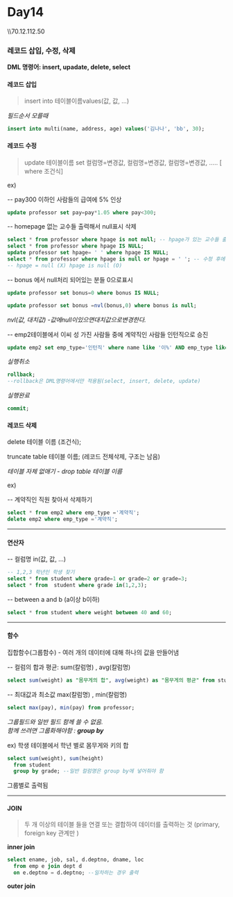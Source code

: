 # Day14
\\\\70.12.112.50
### 레코드 삽입, 수정, 삭제
**DML 명령어: insert, upadate, delete, select**
#### 레코드 삽입
>insert into 테이블이름values(값, 값, ...)<br>

*필드순서 모를때*
~~~sql
insert into multi(name, address, age) values('김나나', 'bb', 30);
~~~

#### 레코드 수정
>update 테이블이름
set 컬럼명=변경값, 컬럼명=변경값, 컬럼명=변경값, .....
[ where 조건식]

ex)

-- pay300 이하인 사람들의 급여에 5% 인상
~~~sql
update professor set pay=pay*1.05 where pay<300;
~~~
-- homepage 없는 교수들 출력해서 null표시 삭제
~~~sql
select * from professor where hpage is not null; -- hpage가 있는 교수들 출력하기
select * from professor where hpage IS NULL;
update professor set hpage= ' ' where hpage IS NULL;
select * from professor where hpage is null or hpage = ' '; -- 수정 후에 홈페이지 없는 사람들 찾기
-- hpage = null (X) hpage is null (O)
~~~
-- bonus 에서 null처리 되어있는 분들 0으로표시
~~~sql
update professor set bonus=0 where bonus IS NULL;
~~~
~~~sql
update professor set bonus =nvl(bonus,0) where bonus is null;
~~~
*nvl(값, 대치값) -값에null이있으면대치값으로변경한다.*

-- emp2테이블에서 이씨 성 가진 사람들 중에 계약직인 사람들 인턴직으로 승진
~~~sql
update emp2 set emp_type='인턴직' where name like '이%' AND emp_type like '계약직';
~~~

*실행취소*
~~~sql
rollback;
--rollback은 DML명령어에서만 적용됨(select, insert, delete, update)
~~~
*실행완료*
~~~sql
commit;
~~~

#### 레코드 삭제
delete 테이블 이름 (조건식);

truncate table 테이블 이름; (레코드 전체삭제, 구조는 남음)

*테이블 자체 없애기 - drop table 테이블 이름*

ex)

-- 계약직인 직원 찾아서 삭제하기
~~~sql
select * from emp2 where emp_type ='계약직';
delete emp2 where emp_type ='계약직';
~~~

***

####  연산자
-- 컬럼명 in(값, 값, ...)

~~~sql
-- 1,2,3 학년인 학생 찾기
select * from student where grade=1 or grade=2 or grade=3;
select * from  student where grade in(1,2,3);
~~~
-- between a and b (a이상 b이하)

~~~sql
select * from student where weight between 40 and 60;
~~~

***
####  함수

집합함수(그룹함수) - 여러 개의 데이터에 대해 하나의 값을 만들어냄

-- 컬럼의 합과 평균: sum(칼럼명) , avg(칼럼명)
~~~sql
select sum(weight) as "몸무게의 합", avg(weight) as "몸무게의 평균" from student;
~~~

-- 최대값과 최소값 max(칼럼명) , min(칼럼명)
~~~sql
select max(pay), min(pay) from professor;
~~~
*그룹필드와 일반 필드 함께 쓸 수 없음. <br>
함께 쓰려면 그룹화해야함 :
**group by***

 ex) 학생 테이블에서 학년 별로 몸무게와 키의 합
~~~sql
select sum(weight), sum(height)
  from student
  group by grade; --일반 컬럼명은 group by에 넣어줘야 함
~~~
 그룹별로 출력됨
***
#### JOIN
> 두 개 이상의 테이블 들을 연결 또는 결합하여 데이터를 출력하는 것
(primary, foreign key 관계만 )

**inner join**
~~~sql
select ename, job, sal, d.deptno, dname, loc
  from emp e join dept d  
  on e.deptno = d.deptno; --일차하는 경우 출력
~~~
**outer join**
